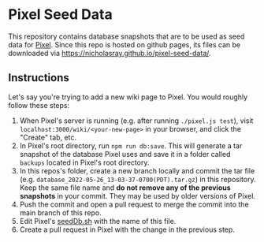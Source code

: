 # Pixel Seed Data

This repository contains database snapshots that are to be used as seed data for [Pixel](https://github.com/nicholasray/pixel). Since this repo is hosted on github pages, its files can be downloaded via https://nicholasray.github.io/pixel-seed-data/<name-of-file>.

## Instructions

Let's say you're trying to add a new wiki page to Pixel. You would roughly follow these steps:

1) When Pixel's server is running (e.g. after running `./pixel.js test`), visit `localhost:3000/wiki/<your-new-page>` in your browser, and click the "Create" tab, etc.
2) In Pixel's root directory, run `npm run db:save`. This will generate a tar snapshot of the database Pixel uses and save it in a folder called `backups` located in Pixel's root directory.
3) In this repos's folder, create a new branch locally and commit the tar file (e.g. `database_2022-05-26_13-03-37-0700(PDT).tar.gz`) in this repository. Keep the same file name and **do not remove any of the previous snapshots** in your commit. They may be used by older versions of Pixel.
4) Push the commit and open a pull request to merge the commit into the main branch of this repo.
5) Edit Pixel's [seedDb.sh](https://github.com/nicholasray/pixel/blob/63d5b2947be13e828a293bc7c7f9748101d54904/src/seedDb.sh#L3) with the name of this file.
6) Create a pull request in Pixel with the change in the previous step.
